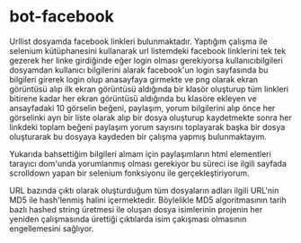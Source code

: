 # bot-facebook

Urllist dosyamda  facebook linkleri bulunmaktadır.
Yaptığım çalışma ile selenium kütüphanesini kullanarak url listemdeki facebook linklerini tek tek gezerek her linke girdiğinde eğer login olması gerekiyorsa
kullanıcıbilgileri dosyamdan kullanıcı bilgilerini alarak facebook'un login sayfasında bu bilgileri girerek login olup anasayfaya girmekte ve png olarak ekran görüntüsü
alıp ilk ekran görüntüsü aldığında bir klasör oluşturup tüm linkleri bitirene kadar her ekran görüntüsü aldığında bu klasöre ekleyen ve ansayfadaki 10 görselin beğeni,
paylaşım, yorum bilgilerini alıp önce her görselinki ayrı bir liste olarak alıp bir dosya oluşturup kaydetmekte sonra her linkdeki toplam beğeni paylaşım yorum sayısını
toplayarak başka bir dosya oluşturarak bu dosyaya kaydeden bir çalışma yapmış bulunmaktayım.

Yukarıda bahsettiğim bilgileri almam için paylaşımların html elementleri tarayıcı dom'unda yorumlanmış olması gerekiyor bu süreci ise ilgili sayfada scrolldown yapan bir
selenium fonksiyonu ile gerçekleştiriyorum.

URL bazında çıktı olarak oluşturduğum tüm dosyaların adları ilgili URL'nin MD5 ile hash'lenmiş halini içermektedir. Böylelikle MD5 algoritmasının tarih bazlı hashed
string üretmesi ile oluşan dosya isimlerinin  projenin her yeniden çalışmasında ürettiği çıktılarda isim çakışması olmasının engellemesini sağlıyor.

